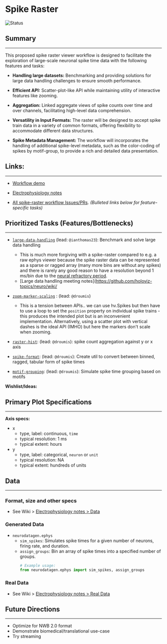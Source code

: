 # Spike Raster

![Status](https://img.shields.io/badge/status-in%20progress-orange)

## Summary
---

This proposed spike raster viewer workflow is designed to facilitate the exploration of
large-scale neuronal spike time data with the following features and tasks:

- **Handling large datasets:** Benchmarking and providing solutions for large data
  handling challenges to ensure smooth performance.

- **Efficient API:** Scatter-plot-like API while maintaining utility of interactive features like
  zooming.

- **Aggregation:** Linked aggregate views of spike counts over time and over channels, facilitating high-level data comprehension.

- **Versatility in Input Formats:** The raster will be designed to accept spike train data in a variety of common formats, offering flexibility to accommodate different data structures.

- **Spike Metadata Management:** The workflow will incorporates the handling of additional spike-level metadata, such as the color-coding of spikes by motif-group, to provide a rich and detailed data presentation.

## Links:
---

- [Workflow demo](./workflow_ephys-viewer.ipynb)

- [Electrophysiology notes](https://github.com/holoviz-topics/neuro/wiki/Electrophysiology-notes)

- [All spike-raster workflow Issues/PRs](https://github.com/orgs/holoviz-topics/projects/1/views/1?filterQuery=neuro-labels%3A%22*spike-raster*%22). *(Bulleted links below for feature-specific tasks)*


## Prioritized Tasks (Features/Bottlenecks)
---
- [`large-data-handling`](https://github.com/orgs/holoviz-topics/projects/1/views/1?filterQuery=neuro-labels%3A%22*large-data-handling*%22) (lead: `@ianthomas23`): Benchmark and solve large data handling
  - This is much more forgiving with a spike-raster compared to e.g. a raw ephys viewer
    because the spike raster data can be represented as a sparse or ragged array (many more bins
    are without any spikes) and there is rarely any good reason to have a resolution
    beyond 1 ms/bin due to the [neural refractory period](https://en.wikipedia.org/wiki/Refractory_period_(physiology)#:~:text=of%20atrial%20fibrillation.-,Neuronal%20refractory%20period,-%5Bedit%5D).
  - [Large data handling meeting notes](https://github.com/holoviz-topics/neuro/wiki/

- [`zoom-marker-scaling`](https://github.com/orgs/holoviz-topics/projects/1/views/1?filterQuery=neuro-labels%3A%22*zoom-marker-scaling*%22) : (lead: `@droumis`)
  - This is a tension between APIs.. we can use hv.Spikes but then have to use a loop to
    set the `position` property on individual spike trains - this produces the intended
    plot but is an inconvenient implementation. Alternatively, using a scatter plot with
    vertical dashes is the ideal API (IMHO) but here the markers don't scale when zooming.

- [`raster-hist`](https://github.com/orgs/holoviz-topics/projects/1/views/1?filterQuery=neuro-labels%3A%22*raster-hist*%22): (lead: `@droumis`): spike count aggregation against y or x axis

- [`spike-format`](https://github.com/orgs/holoviz-topics/projects/1/views/1?filterQuery=neuro-labels%3A%22*spike-format*%22): (lead: `@droumis`): Create util to convert between binned, ragged,
  tabular form of spike times

- [`motif-grouping`](https://github.com/orgs/holoviz-topics/projects/1/views/1?filterQuery=neuro-labels%3A%22*motif-grouping*%22): (lead: `@droumis`): Simulate spike time grouping based on motifs

**Wishlist/Ideas:**


## Primary Plot Specifications
---

**Axis specs:**
- x
  - type, label: continuous, `time`
  - typical resolution: 1 ms
  - typical extent: hours
- y
  - type, label: categorical, `neuron` or `unit`
  - typical resolution: NA
  - typical extent: hundreds of units

## Data
---

### Format, size and other specs
- See Wiki > [Electrophysiology notes >
  Data](https://github.com/holoviz-topics/neuro/wiki/Electrophysiology-notes)

### Generated Data
- `neurodatagen.ephys`
  - `sim_spikes`: Simulates spike times for a given number of neurons, firing rate, and duration.
  - `assign_groups`: Bin an array of spike times into a specified number of groups.
    ```python
    # Example usage:
    from neurodatagen.ephys import sim_spikes, assign_groups


    ```
### Real Data
- See Wiki > [Electrophysiology notes > Real
  Data](https://github.com/holoviz-topics/neuro/wiki/Electrophysiology-notes#listssources-of-real-data)

## Future Directions
---

- Optimize for NWB 2.0 format
- Demonstrate biomedical/translational use-case
- Try streaming